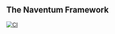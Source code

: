 ## The Naventum Framework

[![CI](https://github.com/naventum/framework/actions/workflows/ci.yml/badge.svg)](https://github.com/naventum/framework/actions/workflows/ci.yml)

